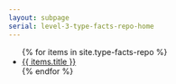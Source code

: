 ```yaml
---
layout: subpage
serial: level-3-type-facts-repo-home
---
```

<ul>
{% for items in site.type-facts-repo %}
	<li><a href="{{ items.url }}">{{ items.title }}</a></li>
{% endfor %}
</ul>